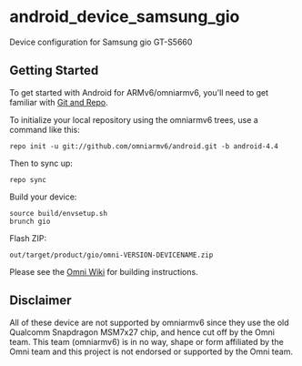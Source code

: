 android_device_samsung_gio
==========================

Device configuration for Samsung gio GT-S5660

Getting Started
---------------

To get started with Android for ARMv6/omniarmv6, you'll need to get
familiar with [Git and Repo](http://source.android.com/download/using-repo).

To initialize your local repository using the omniarmv6 trees, use a command like this:

    repo init -u git://github.com/omniarmv6/android.git -b android-4.4

Then to sync up:

    repo sync

Build your device:

    source build/envsetup.sh
    brunch gio

Flash ZIP:

    out/target/product/gio/omni-VERSION-DEVICENAME.zip


Please see the [Omni Wiki](http://docs.omnirom.org/Main_Page) for building instructions.

Disclaimer
--------

All of these device are not supported by omniarmv6 since they use the old Qualcomm
Snapdragon MSM7x27 chip, and hence cut off by the Omni team. This team (omniarmv6)
is in no way, shape or form affiliated by the Omni team and this project is not
endorsed or supported by the Omni team.

